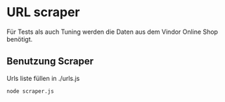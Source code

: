 # URL scraper

Für Tests als auch Tuning werden die Daten aus dem Vindor Online Shop benötigt.

## Benutzung Scraper

Urls liste füllen in ./urls.js

`node scraper.js`
